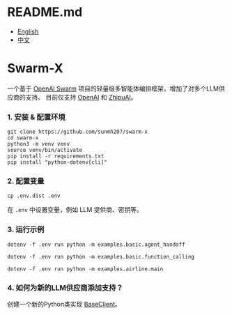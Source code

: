 # README.md

- [English](README.md)
- [中文](README.zh-CN.md)

# Swarm-X

一个基于 [OpenAI Swarm](https://github.com/openai/swarm) 项目的轻量级多智能体编排框架，增加了对多个LLM供应商的支持。
目前仅支持 [OpenAI](https://openai.com) 和 [ZhipuAI](https://www.zhipuai.cn)。


### 1. 安装 & 配置环境

```
git clone https://github.com/sunmh207/swarm-x
cd swarm-x
python3 -m venv venv
source venv/bin/activate
pip install -r requirements.txt
pip install "python-dotenv[cli]"
```

### 2. 配置变量

```
cp .env.dist .env
```

在 `.env` 中设置变量，例如 LLM 提供商、密钥等。

### 3. 运行示例

```
dotenv -f .env run python -m examples.basic.agent_handoff

dotenv -f .env run python -m examples.basic.function_calling

dotenv -f .env run python -m examples.airline.main
```

### 4. 如何为新的LLM供应商添加支持？

创建一个新的Python类实现 [BaseClient](swarm/custom/client/base.py)。